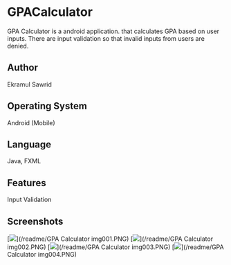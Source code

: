 # GPACalculator

GPA Calculator is a android application. that calculates GPA based on user inputs. There are input validation so that invalid inputs from users are denied.

## Author

Ekramul Sawrid

## Operating System

Android (Mobile)

## Language

Java, FXML

## Features

Input Validation

## Screenshots

[<img src="/readme/GPA Calculator img001.PNG">](/readme/GPA Calculator img001.PNG)
[<img src="/readme/GPA Calculator img002.PNG">](/readme/GPA Calculator img002.PNG)
[<img src="/readme/GPA Calculator img003.PNG">](/readme/GPA Calculator img003.PNG)
[<img src="/readme/GPA Calculator img004.PNG">](/readme/GPA Calculator img004.PNG)


